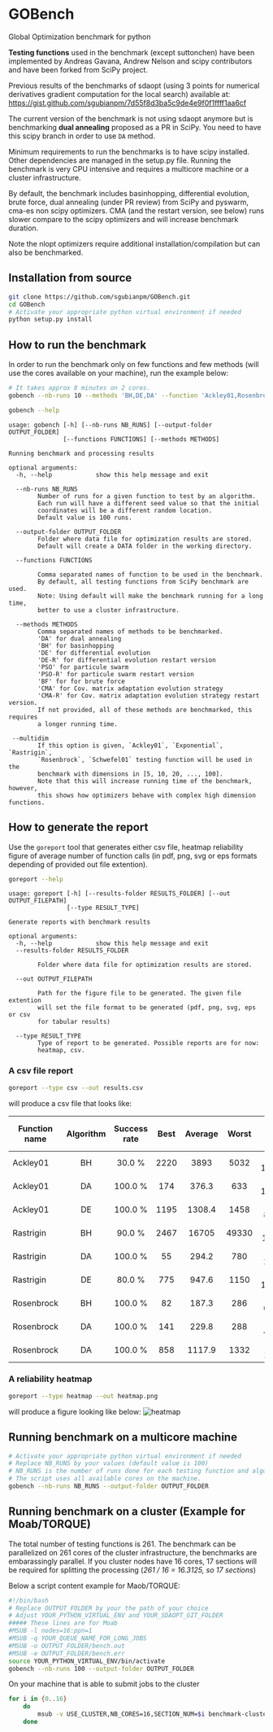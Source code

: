 # GOBench

Global Optimization benchmark for python

**Testing functions** used in the benchmark (except suttonchen) have been
implemented by Andreas Gavana, Andrew Nelson and scipy contributors and have
been forked from SciPy project.

Previous results of the benchmarks of sdaopt (using 3 points for numerical
derivatives gradient computation for the local search) available at:
https://gist.github.com/sgubianpm/7d55f8d3ba5c9de4e9f0f1ffff1aa6cf

The current version of the benchmark is not using sdaopt anymore but is
benchmarking **dual annealing** proposed as a PR in SciPy. You need to have
this scipy branch in order to use `DA` method.

Minimum requirements to run the benchmarks is to have scipy installed.
Other dependencies are managed in the setup.py file.
Running the benchmark is very CPU intensive and requires a multicore machine
or a cluster infrastructure.

By default, the benchmark includes basinhopping, differential evolution, brute
force, dual annealing (under PR review) from SciPy and pyswarm, cma-es non
scipy optimizers.
CMA (and the restart version, see below) runs slower compare to the scipy
optimizers and will increase benchmark duration.

Note the nlopt optimizers require additional installation/compilation but can
also be benchmarked.

## Installation from source

```bash
git clone https://github.com/sgubianpm/GOBench.git
cd GOBench
# Activate your appropriate python virtual environment if needed
python setup.py install
```

## How to run the benchmark

In order to run the benchmark only on few functions and few methods (will use
the cores available on your machine), run the example below:

```bash
# It takes approx 8 minutes on 2 cores.
gobench --nb-runs 10 --methods 'BH,DE,DA' --function 'Ackley01,Rosenbrock,Rastrigin'
```

```bash
gobench --help
```

```
usage: gobench [-h] [--nb-runs NB_RUNS] [--output-folder OUTPUT_FOLDER]
               [--functions FUNCTIONS] [--methods METHODS]

Running benchmark and processing results

optional arguments:
  -h, --help            show this help message and exit

  --nb-runs NB_RUNS
        Number of runs for a given function to test by an algorithm.
        Each run will have a different seed value so that the initial
        coordinates will be a different random location.
        Default value is 100 runs.

  --output-folder OUTPUT_FOLDER
        Folder where data file for optimization results are stored.
        Default will create a DATA folder in the working directory.

  --functions FUNCTIONS

        Comma separated names of function to be used in the benchmark.
        By default, all testing functions from SciPy benchmark are used.
        Note: Using default will make the benchmark running for a long time,
        better to use a cluster infrastructure.

  --methods METHODS
        Comma separated names of methods to be benchmarked.
        'DA' for dual annealing
        'BH' for basinhopping
        'DE' for differential evolution
        'DE-R' for differential evolution restart version
        'PSO' for particule swarm
        'PSO-R' for particule swarm restart version
        'BF' for for brute force
        'CMA' for Cov. matrix adaptation evolution strategy
        'CMA-R' for Cov. matrix adaptation evolution strategy restart version.
        If not provided, all of these methods are benchmarked, this requires
        a longer running time.

 --multidim
        If this option is given, `Ackley01`, `Exponential`, `Rastrigin`,
        `Rosenbrock`, `Schwefel01` testing function will be used in the
        benchmark with dimensions in [5, 10, 20, ..., 100].
        Note that this will increase running time of the benchmark, however,
        this shows how optimizers behave with complex high dimension functions.

```


## How to generate the report

Use the `goreport` tool that generates either csv file, heatmap reliability
figure of average number of function calls (in pdf, png, svg or eps formats
depending of provided out file extention).

```bash
goreport --help
```

```
usage: goreport [-h] [--results-folder RESULTS_FOLDER] [--out OUTPUT_FILEPATH]
                [--type RESULT_TYPE]

Generate reports with benchmark results

optional arguments:
  -h, --help            show this help message and exit
  --results-folder RESULTS_FOLDER

        Folder where data file for optimization results are stored.

  --out OUTPUT_FILEPATH

        Path for the figure file to be generated. The given file extention
        will set the file format to be generated (pdf, png, svg, eps or csv
        for tabular results)

  --type RESULT_TYPE
        Type of report to be generated. Possible reports are for now:
        heatmap, csv.
```



### A csv file report
```bash
goreport --type csv --out results.csv
```

will produce a csv file that looks like:

| Function name | Algorithm | Success rate | Best | Average | Worst |     Std     | fvalue (mean) | Mean time (ms) | Median |
| ------------- |:---------:|:------------:|:----:|:-------:|:-----:|:-----------:|:-------------:|:--------------:|:------:|
| Ackley01      | BH        |  30.0 %      | 2220 | 3893    | 5032  | (+/-) 1220.7| 1.6E-07       | 103.61         |1000000 |
| Ackley01      | DA        | 100.0 %      |  174 |  376.3  |  633  | (+/-) 155.63| 1.3E-07       |  19.13         |    380 |
| Ackley01      | DE        | 100.0 %      | 1195 | 1308.4  | 1458  | (+/-) 82.74 | 3.3E-07       | 73.85          |   1278 |
| Rastrigin     | BH        |  90.0 %      | 2467 | 16705   | 49330 | (+/-) 14913 | 0             | 324.25         | 12979  |
| Rastrigin     | DA        | 100.0 %      | 55   | 294.2   | 780   | (+/-) 203.5 | 0             | 16.42          | 211    |
| Rastrigin     | DE        |  80.0 %      | 775  | 947.6   | 1150  | (+/-) 128.46| 1.E-07        | 43.76          | 956.5  |
| Rosenbrock    | BH        | 100.0 %      | 82   | 187.3   | 286   | (+/-) 64.26 | 0             | 3.86           | 176.5  |
| Rosenbrock    | DA        | 100.0 %      | 141  | 229.8   | 288   | (+/-) 48.58 | 0             | 4.48           | 226.5  |
| Rosenbrock    | DA        | 100.0 %      | 858  | 1117.9  | 1332  | (+/-) 136.7 | 2.E-07        | 56.75          | 1150   |



### A reliability heatmap
```bash
goreport --type heatmap --out heatmap.png
```

will produce a figure looking like below:
![heatmap](images/heatmap.png)


## Running benchmark on a multicore machine

```bash
# Activate your appropriate python virtual environment if needed
# Replace NB_RUNS by your values (default value is 100)
# NB_RUNS is the number of runs done for each testing function and algorithm used
# The script uses all available cores on the machine.
gobench --nb-runs NB_RUNS --output-folder OUTPUT_FOLDER

```

## Running benchmark on a cluster (Example for Moab/TORQUE)

The total number of testing functions is 261. The benchmark can be parallelized
on 261 cores of the cluster infrastructure, the benchmarks are embarassingly
parallel. If you cluster nodes have 16 cores, 17 sections will be required for
splitting the processing (_261 / 16 = 16.3125, so 17 sections_)

Below a script content example for Maob/TORQUE:
```bash
#!/bin/bash
# Replace OUTPUT_FOLDER by your the path of your choice
# Adjust YOUR_PYTHON_VIRTUAL_ENV and YOUR_SDAOPT_GIT_FOLDER
##### These lines are for Moab
#MSUB -l nodes=16:ppn=1
#MSUB -q YOUR_QUEUE_NAME_FOR_LONG_JOBS
#MSUB -o OUTPUT_FOLDER/bench.out
#MSUB -e OUTPUT_FOLDER/bench.err
source YOUR_PYTHON_VIRTUAL_ENV/bin/activate
gobench --nb-runs 100 --output-folder OUTPUT_FOLDER
```
On your machine that is able to submit jobs to the cluster
```bash
for i in {0..16}
    do
        msub -v USE_CLUSTER,NB_CORES=16,SECTION_NUM=$i benchmark-cluster.sh
    done
```
